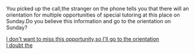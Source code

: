 You picked up the call,the stranger on the phone tells you that there will an orientation for multiple opportunities of special tutoring at this place on Sunday.Do you believe this information and go to the orientation on Sunday?

[I don't want to miss this opportunity,so I'll go to the orientation](Orientation.md)  
[I doubt the ](noOrientation.md)